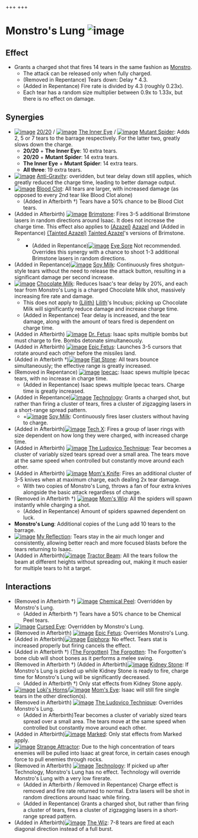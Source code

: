 +++
+++

 # Monstro's Lung ![image](/image/Monstro%27s_Lung.png) 

Effect
--------


* Grants a charged shot that fires 14 tears in the same fashion as [Monstro](/wiki/Monstro "Monstro").
	+ The attack can be released only when fully charged.
	+ (Removed in Repentance) Tears down: Delay * 4.3.
	+ (Added in Repentance) Fire rate is divided by 4.3 (roughly 0.23x).
	+ Each tear has a random size multiplier between 0.9x to 1.33x, but there is no effect on damage.


Synergies
-----------


* [![image](/image/20/20.png)](/wiki/20/20 "20/20") [20/20](/wiki/20/20 "20/20") / [![image](/image/The_Inner_Eye.png)](/wiki/The_Inner_Eye "The Inner Eye") [The Inner Eye](/wiki/The_Inner_Eye "The Inner Eye") / [![image](/image/Mutant_Spider.png)](/wiki/Mutant_Spider "Mutant Spider") [Mutant Spider](/wiki/Mutant_Spider "Mutant Spider"): Adds 2, 5 or 7 tears to the barrage respectively. For the latter two, greatly slows down the charge.
	+ **20/20** + **The Inner Eye**: 10 extra tears.
	+ **20/20** + **Mutant Spider**: 14 extra tears.
	+ **The Inner Eye** + **Mutant Spider**: 14 extra tears.
	+ **All three**: 19 extra tears.
* [![image](/image/Anti-Gravity.png)](/wiki/Anti-Gravity "Anti-Gravity") [Anti-Gravity](/wiki/Anti-Gravity "Anti-Gravity"): overidden, but tear delay down still applies, which greatly reduced the charge time, leading to better damage output.
* [![image](/image/Blood_Clot.png)](/wiki/Blood_Clot "Blood Clot") [Blood Clot](/wiki/Blood_Clot "Blood Clot"): All tears are larger, with increased damage (as opposed to every 2nd tear like Blood Clot alone)
	+ (Added in Afterbirth †) Tears have a 50% chance to be Blood Clot tears.
* (Added in Afterbirth) [![image](/image/Brimstone.png)](/wiki/Brimstone "Brimstone") [Brimstone](/wiki/Brimstone "Brimstone"): Fires 3-5 additional Brimstone lasers in random directions around Isaac. It does not increase the charge time. This effect also applies to  [(Azazel)](/wiki/Azazel "Azazel") [Azazel](/wiki/Azazel "Azazel") and (Added in Repentance) [(Tainted Azazel)](/wiki/Tainted_Azazel "Tainted Azazel") [Tainted Azazel](/wiki/Tainted_Azazel "Tainted Azazel")'s versions of Brimstone.
	+ + (Added in Repentance)[![image](/image/Eye_Sore.png)](/wiki/Eye_Sore "Eye Sore") [Eye Sore](/wiki/Eye_Sore "Eye Sore") Not recommended. Overrides this synergy with a chance to shoot 1-3 additional Brimstone lasers in random directions.
* (Added in Repentance)[![image](/image/Soy_Milk.png)](/wiki/Soy_Milk "Soy Milk") [Soy Milk](/wiki/Soy_Milk "Soy Milk"): Continuously fires shotgun-style tears without the need to release the attack button, resulting in a significant damage per second increase.
* [![image](/image/Chocolate_Milk.png)](/wiki/Chocolate_Milk "Chocolate Milk") [Chocolate Milk](/wiki/Chocolate_Milk "Chocolate Milk"): Reduces Isaac's tear delay by 20%, and each tear from Monstro's Lung is a charged Chocolate Milk shot, massively increasing fire rate and damage.
	+ This does not apply to  [(Lilith)](/wiki/Lilith "Lilith") [Lilith](/wiki/Lilith "Lilith")'s Incubus; picking up Chocolate Milk will significantly reduce damage and increase charge time.
	+ (Added in Repentance) Tear delay is increased, and the tear damage, along with the amount of tears fired is dependent on charge time.
* (Added in Afterbirth) [![image](/image/Dr._Fetus.png)](/wiki/Dr._Fetus "Dr. Fetus") [Dr. Fetus](/wiki/Dr._Fetus "Dr. Fetus"): Isaac spits multiple bombs but must charge to fire. Bombs detonate simultaneously.
* (Added in Afterbirth) [![image](/image/Epic_Fetus.png)](/wiki/Epic_Fetus "Epic Fetus") [Epic Fetus](/wiki/Epic_Fetus "Epic Fetus"): Launches 3-5 cursors that rotate around each other before the missiles land.
* (Added in Afterbirth †)[![image](/image/Flat_Stone.png)](/wiki/Flat_Stone "Flat Stone") [Flat Stone](/wiki/Flat_Stone "Flat Stone"): All tears bounce simultaneously; the effective range is greatly increased.
* (Removed in Repentance) [![image](/image/Ipecac.png)](/wiki/Ipecac "Ipecac") [Ipecac](/wiki/Ipecac "Ipecac"): Isaac spews multiple Ipecac tears, with no increase in charge time.
	+ (Added in Repentance) Isaac spews multiple Ipecac tears. Charge time is greatly increased.
* (Added in Repentance)[![image](/image/Technology.png)](/wiki/Technology "Technology") [Technology](/wiki/Technology "Technology"): Grants a charged shot, but rather than firing a cluster of tears, fires a cluster of zigzagging lasers in a short-range spread pattern.
	+ +[![image](/image/Soy_Milk.png)](/wiki/Soy_Milk "Soy Milk") [Soy Milk](/wiki/Soy_Milk "Soy Milk"): Continuously fires laser clusters without having to charge.
* (Added in Afterbirth)[![image](/image/Tech_X.png)](/wiki/Tech_X "Tech X") [Tech X](/wiki/Tech_X "Tech X"): Fires a group of laser rings with size dependent on how long they were charged, with increased charge time.
* (Added in Afterbirth) [![image](/image/The_Ludovico_Technique.png)](/wiki/The_Ludovico_Technique "The Ludovico Technique") [The Ludovico Technique](/wiki/The_Ludovico_Technique "The Ludovico Technique"): Tear becomes a cluster of variably sized tears spread over a small area. The tears move at the same speed when controlled but constantly move around each other.
* (Added in Afterbirth) [![image](/image/Mom%27s_Knife.png)](/wiki/Mom%27s_Knife "Mom's Knife") [Mom's Knife](/wiki/Mom%27s_Knife "Mom's Knife"): Fires an additional cluster of 3-5 knives when at maximum charge, each dealing 2x tear damage.
	+ With two copies of Monstro's Lung, throws a fan of four extra knives alongside the basic attack regardless of charge.
* (Removed in Afterbirth †) [![image](/image/Mom%27s_Wig.png)](/wiki/Mom%27s_Wig "Mom's Wig") [Mom's Wig](/wiki/Mom%27s_Wig "Mom's Wig"): All the spiders will spawn instantly while charging a shot.
	+ (Added in Repentance) Amount of spiders spawned dependent on luck.
* **Monstro's Lung**: Additional copies of the Lung add 10 tears to the barrage.
* [![image](/image/My_Reflection.png)](/wiki/My_Reflection "My Reflection") [My Reflection](/wiki/My_Reflection "My Reflection"): Tears stay in the air much longer and consistently, allowing better reach and more focused blasts before the tears returning to Isaac.
* (Added in Afterbirth)[![image](/image/Tractor_Beam.png)](/wiki/Tractor_Beam "Tractor Beam") [Tractor Beam](/wiki/Tractor_Beam "Tractor Beam"): All the tears follow the beam at different heights without spreading out, making it much easier for multiple tears to hit a target.


Interactions
--------------


* (Removed in Afterbirth †) [![image](/image/Chemical_Peel.png)](/wiki/Chemical_Peel "Chemical Peel") [Chemical Peel](/wiki/Chemical_Peel "Chemical Peel"): Overridden by Monstro's Lung.
	+ (Added in Afterbirth †) Tears have a 50% chance to be Chemical Peel tears.
* [![image](/image/Cursed_Eye.png)](/wiki/Cursed_Eye "Cursed Eye") [Cursed Eye](/wiki/Cursed_Eye "Cursed Eye"): Overridden by Monstro's Lung.
* (Removed in Afterbirth) [![image](/image/Epic_Fetus.png)](/wiki/Epic_Fetus "Epic Fetus") [Epic Fetus](/wiki/Epic_Fetus "Epic Fetus"): Overrides Monstro's Lung.
* (Added in Afterbirth)[![image](/image/Epiphora.png)](/wiki/Epiphora "Epiphora") [Epiphora](/wiki/Epiphora "Epiphora"): No effect. Tears stat is increased properly but firing cancels the effect.
* (Added in Afterbirth †) [(The Forgotten)](/wiki/The_Forgotten "The Forgotten") [The Forgotten](/wiki/The_Forgotten "The Forgotten"): The Forgotten's bone club will shoot bones as it performs a melee swing.
* (Removed in Afterbirth †) (Added in Afterbirth)[![image](/image/Kidney_Stone.png)](/wiki/Kidney_Stone "Kidney Stone") [Kidney Stone](/wiki/Kidney_Stone "Kidney Stone"): If Monstro's Lung is picked up while Kidney Stone is ready to fire, charge time for Monstro's Lung will be significantly decreased.
	+ (Added in Afterbirth †) Only stat effects from Kidney Stone apply.
* [![image](/image/Loki%27s_Horns.png)](/wiki/Loki%27s_Horns "Loki's Horns") [Loki's Horns](/wiki/Loki%27s_Horns "Loki's Horns")/[![image](/image/Mom%27s_Eye.png)](/wiki/Mom%27s_Eye "Mom's Eye") [Mom's Eye](/wiki/Mom%27s_Eye "Mom's Eye"): Isaac will still fire single tears in the other direction(s).
* (Removed in Afterbirth) [![image](/image/The_Ludovico_Technique.png)](/wiki/The_Ludovico_Technique "The Ludovico Technique") [The Ludovico Technique](/wiki/The_Ludovico_Technique "The Ludovico Technique"): Overrides Monstro's Lung.
	+ (Added in Afterbirth)Tear becomes a cluster of variably sized tears spread over a small area. The tears move at the same speed when controlled but constantly move around each other.
* (Added in Afterbirth)[![image](/image/Marked.png)](/wiki/Marked "Marked") [Marked](/wiki/Marked "Marked"): Only stat effects from Marked apply.
* [![image](/image/Strange_Attractor.png)](/wiki/Strange_Attractor "Strange Attractor") [Strange Attractor](/wiki/Strange_Attractor "Strange Attractor"): Due to the high concentration of tears enemies will be pulled into Isaac at great force, in certain cases enough force to pull enemies through rocks.
* (Removed in Afterbirth) [![image](/image/Technology.png)](/wiki/Technology "Technology") [Technology](/wiki/Technology "Technology"): If picked up after Technology, Monstro's Lung has no effect. Technology will override Monstro's Lung with a very low firerate.
	+ (Added in Afterbirth / Removed in Repentance) Charge effect is removed and fire rate returned to normal. Extra lasers will be shot in random directions around Isaac while firing.
	+ (Added in Repentance) Grants a charged shot, but rather than firing a cluster of tears, fires a cluster of zigzagging lasers in a short-range spread pattern.
* (Added in Afterbirth)[![image](/image/The_Wiz.png)](/wiki/The_Wiz "The Wiz") [The Wiz](/wiki/The_Wiz "The Wiz"): 7-8 tears are fired at each diagonal direction instead of a full burst.


